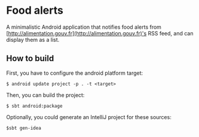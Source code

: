 # Food alerts

A minimalistic Android application that notifies food alerts from [http://alimentation.gouv.fr](http://alimentation.gouv.fr)'s RSS feed, and can display them as a list.

## How to build

First, you have to configure the android platform target:

	$ android update project -p . -t <target>

Then, you can build the project:

	$ sbt android:package

Optionally, you could generate an IntelliJ project for these sources:

	$sbt gen-idea